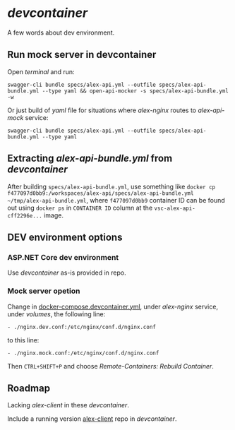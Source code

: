 # _devcontainer_

A few words about dev environment.

## Run mock server in devcontainer

Open _terminal_ and run:

```
swagger-cli bundle specs/alex-api.yml --outfile specs/alex-api-bundle.yml --type yaml && open-api-mocker -s specs/alex-api-bundle.yml -w
```

Or just build of _yaml_ file for situations where _alex-nginx_ routes to _alex-api-mock_ service:

```
swagger-cli bundle specs/alex-api.yml --outfile specs/alex-api-bundle.yml --type yaml
```

## Extracting _alex-api-bundle.yml_ from _devcontainer_

After building ```specs/alex-api-bundle.yml```, use something like ```docker cp f477097d0bb9:/workspaces/alex-api/specs/alex-api-bundle.yml ~/tmp/alex-api-bundle.yml```, where ```f477097d0bb9``` container ID can be found out using ```docker ps``` in ```CONTAINER ID``` column at the ```vsc-alex-api-cff2296e...``` image.

## DEV environment options

### ASP.NET Core dev environment

Use _devcontainer_ as-is provided in repo.

### Mock server opetion

Change in [docker-compose.devcontainer.yml](docker-compose.devcontainer.yml), under _alex-nginx_ service, under _volumes_, the following line:

```
- ./nginx.dev.conf:/etc/nginx/conf.d/nginx.conf
```

to this line:

```
- ./nginx.mock.conf:/etc/nginx/conf.d/nginx.conf
```

Then ```CTRL+SHIFT+P``` and choose _Remote-Containers: Rebuild Container_.

## Roadmap

Lacking _alex-client_ in these _devcontainer_.

Include a running version [alex-client](https://github.com/code4romania/alex-client) repo in _devcontainer_.